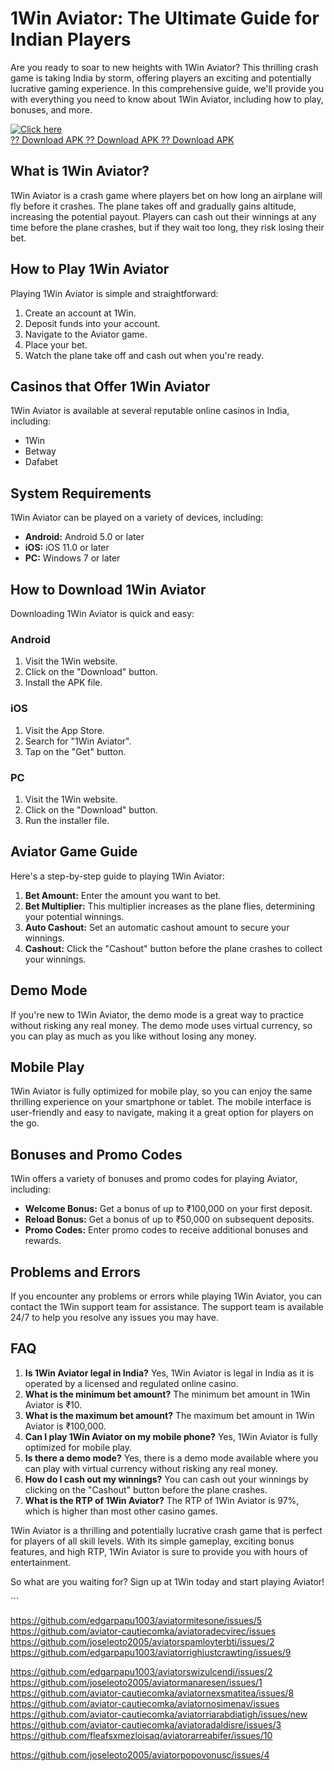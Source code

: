 # 1Win Aviator: The Ultimate Guide for Indian Players

Are you ready to soar to new heights with 1Win Aviator? This thrilling
crash game is taking India by storm, offering players an exciting and
potentially lucrative gaming experience. In this comprehensive guide,
we\'ll provide you with everything you need to know about 1Win Aviator,
including how to play, bonuses, and more.

[![Click
here](https://readscoops.com/wp-content/uploads/2023/03/Readscoop-aviator-1-1.jpg)](https://traff.sbs/deff)\
[?? Download APK ?? Download APK ?? Download
APK](https://traff.sbs/deff)

## What is 1Win Aviator?

1Win Aviator is a crash game where players bet on how long an airplane
will fly before it crashes. The plane takes off and gradually gains
altitude, increasing the potential payout. Players can cash out their
winnings at any time before the plane crashes, but if they wait too
long, they risk losing their bet.

## How to Play 1Win Aviator

Playing 1Win Aviator is simple and straightforward:

1.  Create an account at 1Win.
2.  Deposit funds into your account.
3.  Navigate to the Aviator game.
4.  Place your bet.
5.  Watch the plane take off and cash out when you\'re ready.

## Casinos that Offer 1Win Aviator

1Win Aviator is available at several reputable online casinos in India,
including:

-   1Win
-   Betway
-   Dafabet

## System Requirements

1Win Aviator can be played on a variety of devices, including:

-   **Android:** Android 5.0 or later
-   **iOS:** iOS 11.0 or later
-   **PC:** Windows 7 or later

## How to Download 1Win Aviator

Downloading 1Win Aviator is quick and easy:

### Android

1.  Visit the 1Win website.
2.  Click on the "Download" button.
3.  Install the APK file.

### iOS

1.  Visit the App Store.
2.  Search for "1Win Aviator".
3.  Tap on the "Get" button.

### PC

1.  Visit the 1Win website.
2.  Click on the "Download" button.
3.  Run the installer file.

## Aviator Game Guide

Here\'s a step-by-step guide to playing 1Win Aviator:

1.  **Bet Amount:** Enter the amount you want to bet.
2.  **Bet Multiplier:** This multiplier increases as the plane flies,
    determining your potential winnings.
3.  **Auto Cashout:** Set an automatic cashout amount to secure your
    winnings.
4.  **Cashout:** Click the "Cashout" button before the plane
    crashes to collect your winnings.

## Demo Mode

If you\'re new to 1Win Aviator, the demo mode is a great way to practice
without risking any real money. The demo mode uses virtual currency, so
you can play as much as you like without losing any money.

## Mobile Play

1Win Aviator is fully optimized for mobile play, so you can enjoy the
same thrilling experience on your smartphone or tablet. The mobile
interface is user-friendly and easy to navigate, making it a great
option for players on the go.

## Bonuses and Promo Codes

1Win offers a variety of bonuses and promo codes for playing Aviator,
including:

-   **Welcome Bonus:** Get a bonus of up to ₹100,000 on your first
    deposit.
-   **Reload Bonus:** Get a bonus of up to ₹50,000 on subsequent
    deposits.
-   **Promo Codes:** Enter promo codes to receive additional bonuses and
    rewards.

## Problems and Errors

If you encounter any problems or errors while playing 1Win Aviator, you
can contact the 1Win support team for assistance. The support team is
available 24/7 to help you resolve any issues you may have.

## FAQ

1.  **Is 1Win Aviator legal in India?** Yes, 1Win Aviator is legal in
    India as it is operated by a licensed and regulated online casino.
2.  **What is the minimum bet amount?** The minimum bet amount in 1Win
    Aviator is ₹10.
3.  **What is the maximum bet amount?** The maximum bet amount in 1Win
    Aviator is ₹100,000.
4.  **Can I play 1Win Aviator on my mobile phone?** Yes, 1Win Aviator is
    fully optimized for mobile play.
5.  **Is there a demo mode?** Yes, there is a demo mode available where
    you can play with virtual currency without risking any real money.
6.  **How do I cash out my winnings?** You can cash out your winnings by
    clicking on the "Cashout" button before the plane crashes.
7.  **What is the RTP of 1Win Aviator?** The RTP of 1Win Aviator is 97%,
    which is higher than most other casino games.

1Win Aviator is a thrilling and potentially lucrative crash game that is
perfect for players of all skill levels. With its simple gameplay,
exciting bonus features, and high RTP, 1Win Aviator is sure to provide
you with hours of entertainment.

So what are you waiting for? Sign up at 1Win today and start playing
Aviator!

\`\`\`

https://github.com/edgarpapu1003/aviatormitesone/issues/5
https://github.com/aviator-cautiecomka/aviatoradecvirec/issues
https://github.com/joseleoto2005/aviatorspamloyterbti/issues/2
https://github.com/edgarpapu1003/aviatorrighjustcrawting/issues/9

https://github.com/edgarpapu1003/aviatorswizulcendi/issues/2
https://github.com/joseleoto2005/aviatormanaresen/issues/1
https://github.com/aviator-cautiecomka/aviatornexsmatitea/issues/8
https://github.com/aviator-cautiecomka/aviatornosimenav/issues
https://github.com/aviator-cautiecomka/aviatorriarabdiatigh/issues/new
https://github.com/aviator-cautiecomka/aviatoradaldisre/issues/3
https://github.com/fleafsxmezloisaq/aviatorarreabifer/issues/10

https://github.com/joseleoto2005/aviatorpopovonusc/issues/4
